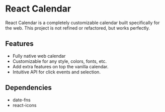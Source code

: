 # React Calendar
React Calendar is a completely customizable calendar built specifically for the web.
This project is not refined or refactored, but works perfectly.

## Features
* Fully native web calendar
* Customizable for any style, colors, fonts, etc.
* Add extra features on top the vanilla calendar.
* Intuitive API for click events and selection.

## Dependencies
* date-fns
* react-icons
